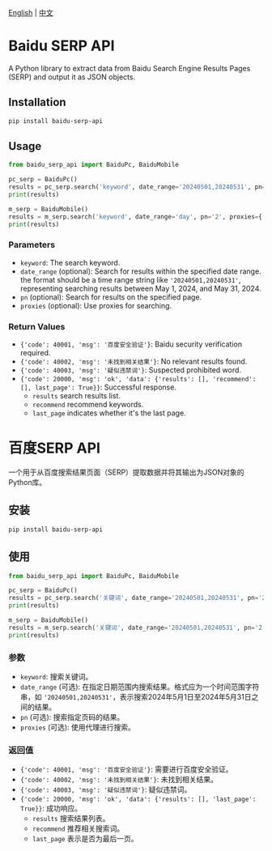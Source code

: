 [English](#baidu-serp-api) | [中文](#百度SERP-API)

# Baidu SERP API

A Python library to extract data from Baidu Search Engine Results Pages (SERP) and output it as JSON objects.

## Installation

```bash
pip install baidu-serp-api
```

## Usage

```python
from baidu_serp_api import BaiduPc, BaiduMobile

pc_serp = BaiduPc()
results = pc_serp.search('keyword', date_range='20240501,20240531', pn='2', proxies={'http': 'http://your-proxy-server:port'})
print(results)

m_serp = BaiduMobile()
results = m_serp.search('keyword', date_range='day', pn='2', proxies={'http': 'http://your-proxy-server:port'})
print(results)
```

### Parameters

- `keyword`: The search keyword.
- `date_range` (optional): Search for results within the specified date range. the format should be a time range string like `'20240501,20240531'`, representing searching results between May 1, 2024, and May 31, 2024. 
- `pn` (optional): Search for results on the specified page.
- `proxies` (optional): Use proxies for searching.

### Return Values

- `{'code': 40001, 'msg': '百度安全验证'}`: Baidu security verification required.
- `{'code': 40002, 'msg': '未找到相关结果'}`: No relevant results found.
- `{'code': 40003, 'msg': '疑似违禁词'}`: Suspected prohibited word.
- `{'code': 20000, 'msg': 'ok', 'data': {'results': [], 'recommend': [], last_page': True}}`: Successful response. 
    - `results` search results list.
    - `recommend` recommend keywords.
    - `last_page` indicates whether it's the last page.




# 百度SERP API

一个用于从百度搜索结果页面（SERP）提取数据并将其输出为JSON对象的Python库。

## 安装

```bash
pip install baidu-serp-api
```

## 使用

```python
from baidu_serp_api import BaiduPc, BaiduMobile

pc_serp = BaiduPc()
results = pc_serp.search('关键词', date_range='20240501,20240531', pn='2', proxies={'http': 'http://你的代理服务器:端口'})
print(results)

m_serp = BaiduMobile()
results = m_serp.search('关键词', date_range='20240501,20240531', pn='2', proxies={'http': 'http://你的代理服务器:端口'})
print(results)
```

### 参数

- `keyword`: 搜索关键词。
- `date_range` (可选): 在指定日期范围内搜索结果。格式应为一个时间范围字符串，如 `'20240501,20240531'`，表示搜索2024年5月1日至2024年5月31日之间的结果。
- `pn` (可选): 搜索指定页码的结果。
- `proxies` (可选): 使用代理进行搜索。

### 返回值

- `{'code': 40001, 'msg': '百度安全验证'}`: 需要进行百度安全验证。
- `{'code': 40002, 'msg': '未找到相关结果'}`: 未找到相关结果。
- `{'code': 40003, 'msg': '疑似违禁词'}`: 疑似违禁词。
- `{'code': 20000, 'msg': 'ok', 'data': {'results': [], 'last_page': True}}`: 成功响应。
    - `results` 搜索结果列表。
    - `recommend` 推荐相关搜索词。
    - `last_page` 表示是否为最后一页。
